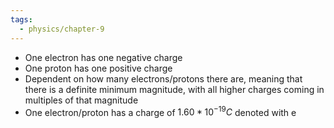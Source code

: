 ```yaml
---
tags:
  - physics/chapter-9
---
```


- One electron has one negative charge
- One proton has one positive charge
- Dependent on how many electrons/protons there are, meaning that there is a definite minimum magnitude, with all higher charges coming in multiples of that magnitude
- One electron/proton has a charge of $1.60 * 10^{-19}C$ denoted with e